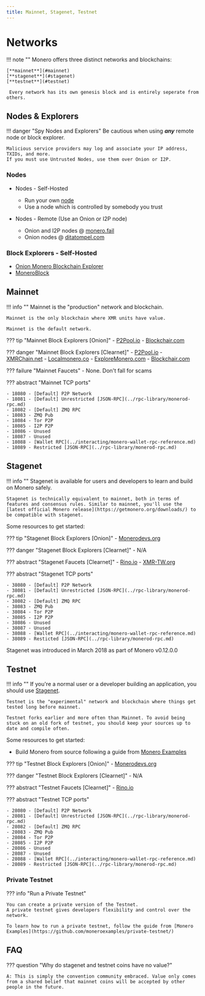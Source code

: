 ```yaml
---
title: Mainnet, Stagenet, Testnet
---
```

# Networks

!!! note ""
    Monero offers three distinct networks and blockchains:

    [**mainnet**](#mainnet)    
    [**stagenet**](#stagenet)    
    [**testnet**](#testnet)    

     Every network has its own genesis block and is entirely seperate from others.

## Nodes & Explorers

!!! danger "Spy Nodes and Explorers"
    Be cautious when using **_any_** remote node or block explorer.

    Malicious service providers may log and associate your IP address, TXIDs, and more.
    If you must use Untrusted Nodes, use them over Onion or I2P.


### Nodes

- Nodes - Self-Hosted
    - Run your own [node](../interacting/download-monero-binaries.md)
    - Use a node which is controlled by somebody you trust

- Nodes - Remote (Use an Onion or I2P node)
    - Onion and I2P nodes @ [monero.fail](https://monero.fail/)
    - Onion nodes @ [ditatompel.com](https://xmr.ditatompel.com/remote-nodes/)

### Block Explorers - Self-Hosted

- [Onion Monero Blockchain Explorer](https://github.com/moneroexamples/onion-monero-blockchain-explorer/)
- [MoneroBlock](https://github.com/duggavo/MoneroBlock/)


## Mainnet

!!! info ""
    Mainnet is the "production" network and blockchain.

    Mainnet is the only blockchain where XMR units have value.

    Mainnet is the default network.

??? tip "Mainnet Block Explorers [Onion]"
    - [P2Pool.io](http://yucmgsbw7nknw7oi3bkuwudvc657g2xcqahhbjyewazusyytapqo4xid.onion/explorer/)
    - [Blockchair.com](blkchairbknpn73cfjhevhla7rkp4ed5gg2knctvv7it4lioy22defid.onion/monero/)

??? danger "Mainnet Block Explorers [Clearnet]"
    - [P2Pool.io](https://p2pool.io/explorer/)
    - [XMRChain.net](https://xmrchain.net/)
    - [Localmonero.co](https://localmonero.co/blocks/)
    - [ExploreMonero.com](https://www.exploremonero.com/)
    - [Blockchair.com](https://blockchair.com/monero/)

??? failure "Mainnet Faucets"
    - None. Don't fall for scams

??? abstract "Mainnet TCP ports"

    - 18080 - [Default] P2P Network
    - 18081 - [Default] Unrestricted [JSON-RPC](../rpc-library/monerod-rpc.md)
    - 18082 - [Default] ZMQ RPC
    - 18083 - ZMQ Pub
    - 18084 - Tor P2P
    - 18085 - I2P P2P
    - 18086 - Unused
    - 18087 - Unused
    - 18088 - [Wallet RPC](../interacting/monero-wallet-rpc-reference.md)
    - 18089 - Restricted [JSON-RPC](../rpc-library/monerod-rpc.md)

## Stagenet

!!! info ""
    Stagenet is available for users and developers to learn and build on Monero safely.

    Stagenet is technically equivalent to mainnet, both in terms of features and consensus rules. Similar to mainnet, you'll use the [latest official Monero release](https://getmonero.org/downloads/) to be compatible with stagenet.

Some resources to get started:

??? tip "Stagenet  Block Explorers [Onion]"
    - [Monerodevs.org](http://bhqzadcvfcuwwnvf5hws5zwzjgvfuarqbah5ruhyxuxhaoklsy35wdqd.onion/)

??? danger "Stagenet Block Explorers [Clearnet]"
    - N/A

??? abstract "Stagenet Faucets [Clearnet]"
    - [Rino.io](https://tools.rino.io/faucet/stagenet/)
    - [XMR-TW.org](https://stagenet-faucet.xmr-tw.org/)

??? abstract "Stagenet TCP ports"

    - 38080 - [Default] P2P Network
    - 38081 - [Default] Unrestricted [JSON-RPC](../rpc-library/monerod-rpc.md)
    - 38082 - [Default] ZMQ RPC
    - 38083 - ZMQ Pub
    - 38084 - Tor P2P
    - 38085 - I2P P2P
    - 38086 - Unused
    - 38087 - Unused
    - 38088 - [Wallet RPC](../interacting/monero-wallet-rpc-reference.md)
    - 38089 - Resticted [JSON-RPC](../rpc-library/monerod-rpc.md)

Stagenet was introduced in March 2018 as part of Monero v0.12.0.0

## Testnet

!!! info ""
    If you're a normal user or a developer building an application, you should use [Stagenet](#stagenet).

    Testnet is the "experimental" network and blockchain where things get tested long before mainnet.

    Testnet forks earlier and more often than Mainnet. To avoid being stuck on an old fork of testnet, you should keep your sources up to date and compile often.

Some resources to get started:

- Build Monero from source following a guide from [Monero Examples](https://github.com/moneroexamples/monero-compilation/)

??? tip "Testnet Block Explorers [Onion]"
    - [Monerodevs.org](http://ol7qm5adjeugpwkbrcnnnshsihmkhidaaoim35duhfdmj4gihaiapkid.onion/)

??? danger "Testnet Block Explorers [Clearnet]"
    - N/A

??? abstract "Testnet Faucets [Clearnet]"
    - [Rino.io](https://tools.rino.io/faucet/testnet/)

??? abstract "Testnet TCP ports"

    - 28080 - [Default] P2P Network
    - 28081 - [Default] Unrestricted [JSON-RPC](../rpc-library/monerod-rpc.md)
    - 28082 - [Default] ZMQ RPC
    - 28083 - ZMQ Pub
    - 28084 - Tor P2P
    - 28085 - I2P P2P
    - 28086 - Unused
    - 28087 - Unused
    - 28088 - [Wallet RPC](../interacting/monero-wallet-rpc-reference.md)
    - 28089 - Restricted [JSON-RPC](../rpc-library/monerod-rpc.md)

### Private Testnet
??? info "Run a Private Testnet"

    You can create a private version of the Testnet.    
    A private testnet gives developers flexibility and control over the network.

    To learn how to run a private testnet, follow the guide from [Monero Examples](https://github.com/moneroexamples/private-testnet/)

## FAQ

??? question "Why do stagenet and testnet coins have no value?"

    A: This is simply the convention community embraced. Value only comes from a shared belief that mainnet coins will be accepted by other people in the future.
